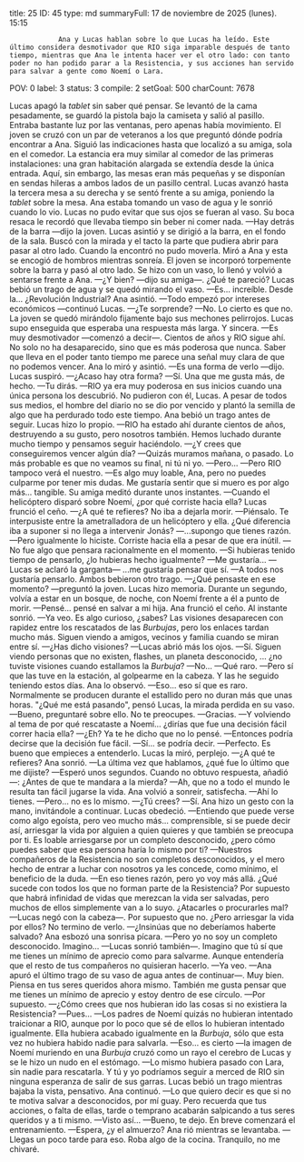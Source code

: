 title:          25
ID:             45
type:           md
summaryFull:    17 de noviembre de 2025 (lunes). 15:15
                
                Ana y Lucas hablan sobre lo que Lucas ha leído. Este último considera desmotivador que RIO siga imparable después de tanto tiempo, mientras que Ana le intenta hacer ver el otro lado: con tanto poder no han podido parar a la Resistencia, y sus acciones han servido para salvar a gente como Noemí o Lara.
POV:            0
label:          3
status:         3
compile:        2
setGoal:        500
charCount:      7678


Lucas apagó la *tablet* sin saber qué pensar. Se levantó de la cama pesadamente, se guardó la pistola bajo la camiseta y salió al pasillo.
Entraba bastante luz por las ventanas, pero apenas había movimiento. El joven se cruzó con un par de veteranos a los que preguntó dónde podría encontrar a Ana. Siguió las indicaciones hasta que localizó a su amiga, sola en el comedor.
La estancia era muy similar al comedor de las primeras instalaciones: una gran habitación alargada se extendía desde la única entrada. Aquí, sin embargo, las mesas eran más pequeñas y se disponían en sendas hileras a ambos lados de un pasillo central.
Lucas avanzó hasta la tercera mesa a su derecha y se sentó frente a su amiga, poniendo la *tablet* sobre la mesa. Ana estaba tomando un vaso de agua y le sonrió cuando lo vio. Lucas no pudo evitar que sus ojos se fueran al vaso. Su boca resaca le recordó que llevaba tiempo sin beber ni comer nada.
—Hay detrás de la barra —dijo la joven.
Lucas asintió y se dirigió a la barra, en el fondo de la sala. Buscó con la mirada y el tacto la parte que pudiera abrir para pasar al otro lado. Cuando la encontró no pudo moverla. Miró a Ana y esta se encogió de hombros mientras sonreía.
El joven se incorporó torpemente sobre la barra y pasó al otro lado. Se hizo con un vaso, lo llenó y volvió a sentarse frente a Ana.
—¿Y bien? —dijo su amiga—. ¿Qué te pareció?
Lucas bebió un trago de agua y se quedó mirando el vaso.
—Es... increíble. Desde la... ¿Revolución Industrial?
Ana asintió.
—Todo empezó por intereses económicos —continuó Lucas.
—¿Te sorprende?
—No. Lo cierto es que no.
La joven se quedó mirándolo fijamente bajo sus mechones pelirrojos. Lucas supo enseguida que esperaba una respuesta más larga. Y sincera.
—Es muy desmotivador —comenzó a decir—. Cientos de años y RIO sigue ahí. No solo no ha desaparecido, sino que es más poderosa que nunca. Saber que lleva en el poder tanto tiempo me parece una señal muy clara de que no podemos vencer.
Ana lo miró y asintió.
—Es una forma de verlo —dijo.
Lucas suspiró.
—¿Acaso hay otra forma?
—Sí. Una que me gusta más, de hecho.
—Tu dirás.
—RIO ya era muy poderosa en sus inicios cuando una única persona los descubrió. No pudieron con él, Lucas. A pesar de todos sus medios, el hombre del diario no se dio por vencido y plantó la semilla de algo que ha perdurado todo este tiempo.
Ana bebió un trago antes de seguir. Lucas hizo lo propio.
—RIO ha estado ahí durante cientos de años, destruyendo a su gusto, pero nosotros también. Hemos luchado durante mucho tiempo y pensamos seguir haciéndolo.
—¿Y crees que conseguiremos vencer algún día?
—Quizás muramos mañana, o pasado. Lo más probable es que no veamos su final, ni tú ni yo.
—Pero...
—Pero RIO tampoco verá el nuestro.
—Es algo muy loable, Ana, pero no puedes culparme por tener mis dudas. Me gustaría sentir que si muero es por algo más... tangible.
Su amiga meditó durante unos instantes.
—Cuando el helicóptero disparó sobre Noemí, ¿por qué corriste hacia ella?
Lucas frunció el ceño.
—¿A qué te refieres? No iba a dejarla morir.
—Piénsalo. Te interpusiste entre la ametralladora de un helicóptero y ella. ¿Qué diferencia iba a suponer si no llega a intervenir Jonás?
—...supongo que tienes razón.
—Pero igualmente lo hiciste. Corriste hacia ella a pesar de que era inútil.
—No fue algo que pensara racionalmente en el momento.
—Si hubieras tenido tiempo de pensarlo, ¿lo hubieras hecho igualmente?
—Me gustaría... —Lucas se aclaró la garganta— ...me gustaría pensar que sí.
—A todos nos gustaría pensarlo.
Ambos bebieron otro trago.
—¿Qué pensaste en ese momento? —preguntó la joven.
Lucas hizo memoria. Durante un segundo, volvía a estar en un bosque, de noche, con Noemí frente a él a punto de morir.
—Pensé... pensé en salvar a mi hija.
Ana frunció el ceño. Al instante sonrió.
—Ya veo. Es algo curioso, ¿sabes? Las visiones desaparecen con rapidez entre los rescatados de las *Burbujas*, pero los enlaces tardan mucho más. Siguen viendo a amigos, vecinos y familia cuando se miran entre sí.
—¿Has dicho visiones? —Lucas abrió más los ojos.
—Sí. Siguen viendo personas que no existen, flashes, un planeta desconocido, ... ¿no tuviste visiones cuando estallamos la *Burbuja*?
—No...
—Qué raro.
—Pero sí que las tuve en la estación, al golpearme en la cabeza. Y las he seguido teniendo estos días.
Ana lo observó.
—Eso... eso sí que es raro. Normalmente se producen durante el estallido pero no duran más que unas horas.
"¿Qué me está pasando", pensó Lucas, la mirada perdida en su vaso.
—Bueno, preguntaré sobre ello. No te preocupes.
—Gracias.
—Y volviendo al tema de por qué rescataste a Noemí... ¿dirías que fue una decisión fácil correr hacia ella?
—¿Eh? Ya te he dicho que no lo pensé.
—Entonces podría decirse que la decisión fue fácil.
—Sí... se podría decir.
—Perfecto. Es bueno que empieces a entenderlo.
Lucas la miró, perplejo.
—¿A qué te refieres?
Ana sonrió.
—La última vez que hablamos, ¿qué fue lo último que me dijiste? —Esperó unos segundos. Cuando no obtuvo respuesta, añadió—: ¿Antes de que te mandara a la mierda?
—Ah, que no a todo el mundo le resulta tan fácil jugarse la vida.
Ana volvió a sonreír, satisfecha.
—Ahí lo tienes.
—Pero... no es lo mismo.
—¿Tú crees?
—Sí.
Ana hizo un gesto con la mano, invitándole a continuar. Lucas obedeció.
—Entiendo que puede verse como algo egoísta, pero veo mucho más... comprensible, si se puede decir así, arriesgar la vida por alguien a quien quieres y que también se preocupa por ti. Es loable arriesgarse por un completo desconocido, ¿pero cómo puedes saber que esa persona haría lo mismo por ti?
—Nuestros compañeros de la Resistencia no son completos desconocidos, y el mero hecho de entrar a luchar con nosotros ya les concede, como mínimo, el beneficio de la duda.
—En eso tienes razón, pero yo voy más allá. ¿Qué sucede con todos los que no forman parte de la Resistencia? Por supuesto que habrá infinidad de vidas que merezcan la vida ser salvadas, pero muchos de ellos simplemente van a lo suyo. ¿Atacarles o procurarles mal? —Lucas negó con la cabeza—. Por supuesto que no. ¿Pero arriesgar la vida por ellos? No termino de verlo.
—¿Insinúas que no deberíamos haberte salvado?
Ana esbozó una sonrisa pícara. 
—Pero yo no soy un completo desconocido. Imagino... —Lucas sonrió también—. Imagino que tú sí que me tienes un mínimo de aprecio como para salvarme. Aunque entendería que el resto de tus compañeros no quisieran hacerlo.
—Ya veo. —Ana apuró el último trago de su vaso de agua antes de continuar—. Muy bien. Piensa en tus seres queridos ahora mismo. También me gusta pensar que me tienes un mínimo de aprecio y estoy dentro de ese círculo.
—Por supuesto.
—¿Cómo crees que nos hubieran ido las cosas si no existiera la Resistencia?
—Pues...
—Los padres de Noemí quizás no hubieran intentado traicionar a RIO, aunque por lo poco que sé de ellos lo hubieran intentado igualmente. Ella hubiera acabado igualmente en la *Burbuja*, sólo que esta vez no hubiera habido nadie para salvarla.
—Eso... es cierto —la imagen de Noemí muriendo en una *Burbuja* cruzó como un rayo el cerebro de Lucas y se le hizo un nudo en el estómago.
—Lo mismo hubiera pasado con Lara, sin nadie para rescatarla. Y tú y yo podríamos seguir a merced de RIO sin ninguna esperanza de salir de sus garras.
Lucas bebió un trago mientras bajaba la vista, pensativo. Ana continuó.
—Lo que quiero decir es que si no te motiva salvar a desconocidos, por mí guay. Pero recuerda que tus acciones, o falta de ellas, tarde o temprano acabarán salpicando a tus seres queridos y a ti mismo.
—Visto así...
—Bueno, te dejo. En breve comenzará el entrenamiento.
—Espera, ¿y el almuerzo?
Ana rió mientras se levantaba.
—Llegas un poco tarde para eso. Roba algo de la cocina. Tranquilo, no me chivaré.